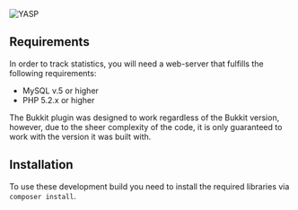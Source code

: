 ![YASP](http://dev.bukkit.org/media/images/56/243/dbo-1.png)

## Requirements ##
In order to track statistics, you will need a web-server that fulfills the following requirements:

- MySQL v.5 or higher
- PHP 5.2.x or higher

The Bukkit plugin was designed to work regardless of the Bukkit version, however, due to the sheer complexity of the code, it is only guaranteed to work with the version it was built with.

## Installation ##
To use these development build you need to install the required libraries via ``composer install``.
